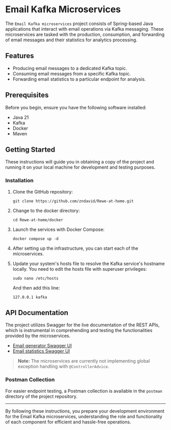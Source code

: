 # Email Kafka Microservices

The `Email Kafka microservices` project consists of Spring-based Java applications that interact with email operations via Kafka messaging. These microservices are tasked with the production, consumption, and forwarding of email messages and their statistics for analytics processing.

## Features

* Producing email messages to a dedicated Kafka topic.
* Consuming email messages from a specific Kafka topic.
* Forwarding email statistics to a particular endpoint for analysis.

## Prerequisites

Before you begin, ensure you have the following software installed:

* Java 21
* Kafka
* Docker
* Maven

## Getting Started

These instructions will guide you in obtaining a copy of the project and running it on your local machine for development and testing purposes.

### Installation

1. Clone the GitHub repository:
    ```shell
    git clone https://github.com/zndavid/Rewe-at-home.git
    ```

2. Change to the docker directory:
    ```shell
    cd Rewe-at-home/docker
    ```

3. Launch the services with Docker Compose:
    ```shell
    docker compose up -d
    ```

4. After setting up the infrastructure, you can start each of the microservices.

5. Update your system's hosts file to resolve the Kafka service's hostname locally. You need to edit the hosts file with superuser privileges:
    ```shell
    sudo nano /etc/hosts
    ```
   And then add this line:
    ```
    127.0.0.1 kafka
    ```

## API Documentation

The project utilizes Swagger for the live documentation of the REST APIs, which is instrumental in comprehending and testing the functionalities provided by the microservices.

* [Email generator Swagger UI](http://localhost:8081/swagger-ui/index.html)
* [Email statistics Swagger UI](http://localhost:8081/swagger-ui/index.html)

> **Note:** The microservices are currently not implementing global exception handling with `@ControllerAdvice`.

### Postman Collection

For easier endpoint testing, a Postman collection is available in the `postman` directory of the project repository.

---

By following these instructions, you prepare your development environment for the Email Kafka microservices, understanding the role and functionality of each component for efficient and hassle-free operations.
